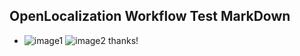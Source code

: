 ## OpenLocalization Workflow Test MarkDown
* ![image1](.\0ea2cf54-0ae7-4db7-b467-8b6dd77ac87f.PNG)   ![image2](.\b71fc32a-1ed2-4f03-b3b5-6fd90e64ecf5.png) 
thanks!